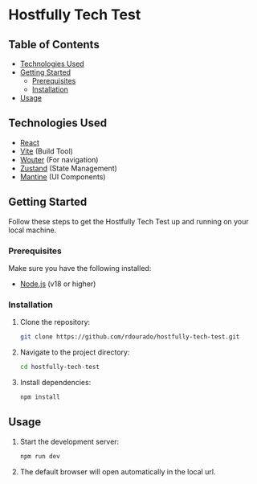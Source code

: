 # Hostfully Tech Test

## Table of Contents

- [Technologies Used](#technologies-used)
- [Getting Started](#getting-started)
  - [Prerequisites](#prerequisites)
  - [Installation](#installation)
- [Usage](#usage)

## Technologies Used

- [React](https://react.dev/)
- [Vite](https://vitejs.dev/) (Build Tool)
- [Wouter](https://github.com/molefrog/wouter) (For navigation)
- [Zustand](https://github.com/pmndrs/zustand) (State Management)
- [Mantine](https://mantine.dev/) (UI Components)

## Getting Started

Follow these steps to get the Hostfully Tech Test up and running on your local machine.

### Prerequisites

Make sure you have the following installed:

- [Node.js](https://nodejs.org/en) (v18 or higher)

### Installation

1. Clone the repository:

   ```sh
   git clone https://github.com/rdourado/hostfully-tech-test.git
   ```

2. Navigate to the project directory:

   ```sh
   cd hostfully-tech-test
   ```

3. Install dependencies:

   ```sh
   npm install
   ```

## Usage

1. Start the development server:

   ```sh
   npm run dev
   ```

2. The default browser will open automatically in the local url.
